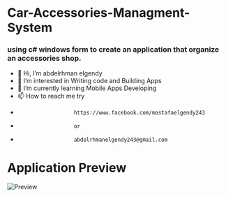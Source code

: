 
# Car-Accessories-Managment-System
<H3>using c# windows form to create an application that organize an accessories shop.</H3>


- 👋 Hi, I’m  abdelrhman elgendy
- 👀 I’m interested in Writing code and Building Apps 
- 🌱 I’m currently learning Mobile Apps Developing
- 📫 How to reach me try 
-                       https://www.facebook.com/mostafaelgendy243
-                       or 
-                       abdelrhmanelgendy243@gmail.com


# Application Preview
![Preview](https://user-images.githubusercontent.com/48160574/131829348-2f44363d-a7f0-4e5f-a5b6-84fc0f4c6ed6.jpg)

